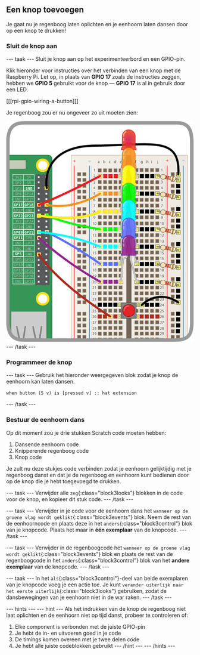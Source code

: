 ## Een knop toevoegen

Je gaat nu je regenboog laten oplichten en je eenhoorn laten dansen door op een knop te drukken!

### Sluit de knop aan

--- taak --- Sluit je knop aan op het experimenteerbord en een GPIO-pin.

Klik hieronder voor instructies over het verbinden van een knop met de Raspberry Pi. Let op, in plaats van **GPIO 17** zoals de instructies zeggen, hebben we **GPIO 5** gebruikt voor de knop — **GPIO 17** is al in gebruik door een LED.

[[[rpi-gpio-wiring-a-button]]]

Je regenboog zou er nu ongeveer zo uit moeten zien:

![Regenboog met knop](images/rainbowbutton.png) --- /task ---

### Programmeer de knop

--- task --- Gebruik het hieronder weergegeven blok zodat je knop de eenhoorn kan laten dansen.

```blocks3
when button (5 v) is [pressed v] :: hat extension
```

--- /task ---

### Bestuur de eenhoorn dans

Op dit moment zou je drie stukken Scratch code moeten hebben:

1. Dansende eenhoorn code
2. Knipperende regenboog code
3. Knop code

Je zult nu deze stukjes code verbinden zodat je eenhoorn gelijktijdig met je regenboog danst en dat je de regenboog en eenhoorn kunt bedienen door op de knop die je hebt toegevoegd te drukken.

--- task --- Verwijder alle `zeg`{:class="block3looks"} blokken in de code voor de knop, en kopieer dit stuk code. --- /task ---

--- task --- Verwijder in je code voor de eenhoorn dans het `wanneer op de groene vlag wordt geklikt`{:class="block3events"} blok. Neem de rest van de eenhoorncode en plaats deze in het `anders`{:class="block3control"} blok van je knopcode. Plaats het maar in **één exemplaar** van de knopcode. --- /task ---

--- task --- Verwijder in de regenboogcode het `wanneer op de groene vlag wordt geklikt`{:class="block3events"} blok en plaats de rest van de regenboogcode in het `anders`{:class="block3control"} blok van het **andere exemplaar** van de knopcode. --- /task ---

--- taak --- In het `als`{:class="block3control"}-deel van beide exemplaren van je knopcode voeg je een actie toe. Je kunt `verander uiterlijk naar het eerste uiterlijk`{:class="block3looks"} gebruiken, zodat de dansbewegingen van je eenhoorn niet in de war raken. --- /task ---

--- hints ---
 --- hint --- Als het indrukken van de knop de regenboog niet laat oplichten en de eenhoorn niet op tijd danst, probeer te controleren of:

1. Elke component is verbonden met de juiste GPIO-pin
2. Je hebt de in- en uitvoeren goed in je code
3. De timings komen overeen met je twee delen code
4. Je hebt alle juiste codeblokken gebruikt
--- /hint ---
--- /hints ---